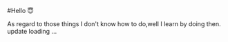 #Hello 😇

As regard to those things I don't know how to do,well I learn by doing then.
update loading ...
